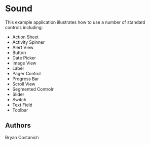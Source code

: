 Sound
=====
This example application illustrates how to use a number of standard controls including: 
* Action Sheet
* Activity Spinner
* Alert View
* Button
* Date Picker
* Image View
* Label
* Pager Control
* Progress Bar
* Scroll View
* Segmented Controlr
* Slider
* Switch
* Text Field
* Toolbar

Authors
-------
Bryan Costanich

